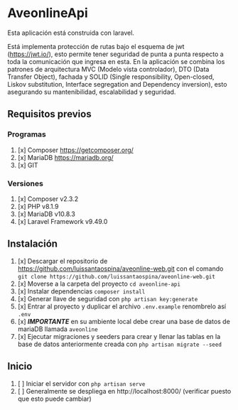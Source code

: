 # AveonlineApi
Esta aplicación está construida con laravel.

Está implementa protección de rutas bajo el esquema de jwt (https://jwt.io/), esto permite tener seguridad de punta a punta respecto a toda la comunicación que ingresa en esta.
En la aplicación se combina los patrones de arquitectura MVC (Modelo vista controlador), DTO (Data Transfer Object), fachada y SOLID (Single responsibility, Open-closed, Liskov substitution, Interface segregation and Dependency inversion), esto asegurando su mantenibilidad, escalabilidad y seguridad.


## Requisitos previos

### Programas
1. [x] Composer https://getcomposer.org/
2. [x] MariaDB https://mariadb.org/
3. [x] GIT

### Versiones
1. [x] Composer v2.3.2
2. [x] PHP v8.1.9
3. [x] MariaDB v10.8.3
4. [x] Laravel Framework v9.49.0

## Instalación
1. [x] Descargar el repositorio de https://github.com/luissantaospina/aveonline-web.git con el comando `git clone https://github.com/luissantaospina/aveonline-web.git`
2. [x] Moverse a la carpeta del proyecto `cd aveonline-api`
3. [x] Instalar dependencias `composer install`
4. [x] Generar llave de seguridad con `php artisan key:generate`
5. [x] Entrar al proyecto y duplicar el archivo `.env.example` renombrelo así `.env`
6. [x] **_IMPORTANTE_** en su ambiente local debe crear una base de datos de mariaDB llamada `aveonline`
7. [x] Ejecutar migraciones y seeders para crear y llenar las tablas en la base de datos anteriormente creada con `php artisan migrate --seed`

## Inicio
1. [ ] Iniciar el servidor con `php artisan serve`
2. [ ] Generalmente se despliega en http://localhost:8000/ (verificar puesto que esto puede cambiar)
